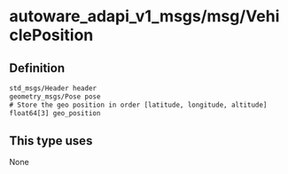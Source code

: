 <!-- This file is generated by a tool. Do not edit directly. -->

# autoware_adapi_v1_msgs/msg/VehiclePosition

## Definition

```txt
std_msgs/Header header
geometry_msgs/Pose pose
# Store the geo position in order [latitude, longitude, altitude]
float64[3] geo_position
```

## This type uses

None
